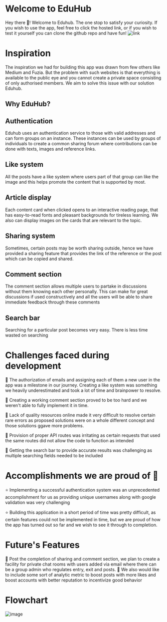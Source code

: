# Welcome to EduHub

Hey there 👋! Welcome to Eduhub. The one stop to satisfy your curiosity.
If you wish to use the app, feel free to click the hosted link, or if you wish to test it yourself you can clone the github repo and have fun! ![link](https://eduhub-thekavikumar.vercel.app/)

# Inspiration

The inspiration we had for building this app was drawn from few others like Medium and Fuzia. But the problem with such websites is that everything is available to the public eye and you cannot create a private space consisting of only authorised members.
We aim to solve this issue with our solution Eduhub.

## Why EduHub?

## Authentication

Eduhub uses an authentication service to those with valid addresses and can form groups on an instance. These instances can be used by groups of individuals to create a common sharing forum where contributions can be done with texts, images and reference links.

## Like system

All the posts have a like system where users part of that group can like the image and this helps promote the content that is supported by most.

## Article display

Each content card when clicked opens to an interactive reading page, that has easy-to-read fonts and pleasant backgrounds for tireless learning. We also can display images on the cards that are relevant to the topic.

## Sharing system

Sometimes, certain posts may be worth sharing outside, hence we have provided a sharing feature that provides the link of the reference or the post which can be copied and shared.

## Comment section

The comment section allows multiple users to partake in discussions without them knowing each other personally. This can make for great discussions if used constructively and all the users will be able to share immediate feedback through these comments

## Search bar

Searching for a particular post becomes very easy.
There is less time wasted on searching

# Challenges faced during development

🚩 The authorization of emails and assigning each of them a new user in the app was a milestone in our journey. Creating a like system was something we heavily underestimated and took a lot of time and brainpower to resolve.

🚩 Creating a working comment section proved to be too hard and we weren't able to fully implement it in time.

🚩 Lack of quality resources online made it very difficult to resolve certain rare errors as proposed solutions were on a whole different concept and those solutions ggave more problems.

🚩 Provision of proper API routes was irritating as certain requests that used the same routes did not allow the code to function as intended

🚩 Getting the search bar to provide accurate results was challenging as multiple searching fields needed to be included

# Accomplishments we are proud of 🥳

⭐ Implementing a successful authentication system was an unprecedented accomplishment for us as providing unique usernames along with google validation was very challenging

⭐ Building this application in a short period of time was pretty difficult, as certain features could not be implemented in time, but we are proud of how the app has turned out so far and we wish to see it through to completion.

# Future's Features

🚀 Post the completion of sharing and comment section, we plan to create a facility for private chat rooms with users added via email where there can be a group admin who regulates entry, exit and posts.
🚀 We also would like to include some sort of analytic metric to boost posts with more likes and boost accounts with better reputation to incentivize good behavior

# Flowchart

![image](https://res.cloudinary.com/dsbulcgwt/image/upload/v1681067925/flowchart_yllys2.jpg)
